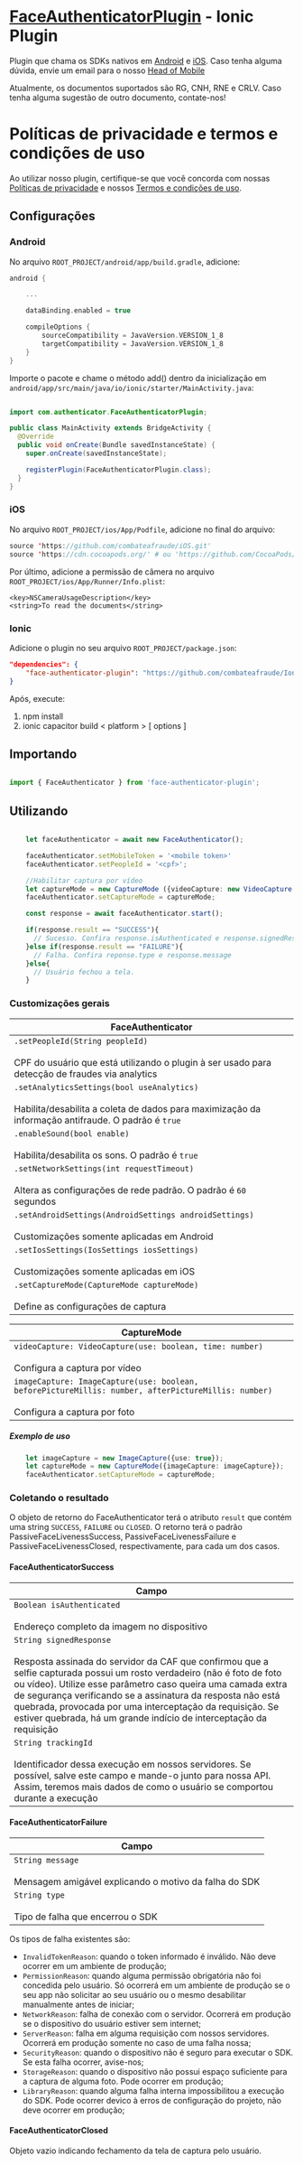 # [FaceAuthenticatorPlugin](https://docs.combateafraude.com/docs/mobile/introduction/home/#faceauthenticator-autentica%C3%A7%C3%A3o-facial) - Ionic Plugin

Plugin que chama os SDKs nativos em [Android](https://docs.combateafraude.com/docs/mobile/android/face-authenticator/) e [iOS](https://docs.combateafraude.com/docs/mobile/ios/face-authenticator/). Caso tenha alguma dúvida, envie um email para o nosso [Head of Mobile](mailto:daniel.seitenfus@combateafraude.com)

Atualmente, os documentos suportados são RG, CNH, RNE e CRLV. Caso tenha alguma sugestão de outro documento, contate-nos!

# Políticas de privacidade e termos e condições de uso

Ao utilizar nosso plugin, certifique-se que você concorda com nossas [Políticas de privacidade](https://www.combateafraude.com/politicas/politicas-de-privacidade) e nossos [Termos e condições de uso](https://www.combateafraude.com/politicas/termos-e-condicoes-de-uso).

## Configurações

### Android

No arquivo `ROOT_PROJECT/android/app/build.gradle`, adicione:

``` gradle
android {

    ...

    dataBinding.enabled = true

    compileOptions {
        sourceCompatibility = JavaVersion.VERSION_1_8
        targetCompatibility = JavaVersion.VERSION_1_8
    }
}
```

Importe o pacote e chame o método add() dentro da inicialização em `android/app/src/main/java/io/ionic/starter/MainActivity.java`:

```java

import com.authenticator.FaceAuthenticatorPlugin;

public class MainActivity extends BridgeActivity {
  @Override
  public void onCreate(Bundle savedInstanceState) {
    super.onCreate(savedInstanceState);

    registerPlugin(FaceAuthenticatorPlugin.class);
  }
}

```

### iOS

No arquivo `ROOT_PROJECT/ios/App/Podfile`, adicione no final do arquivo:

``` swift
source 'https://github.com/combateafraude/iOS.git'
source 'https://cdn.cocoapods.org/' # ou 'https://github.com/CocoaPods/Specs' se o CDN estiver fora do ar
```

Por último, adicione a permissão de câmera no arquivo `ROOT_PROJECT/ios/App/Runner/Info.plist`:

```
<key>NSCameraUsageDescription</key>
<string>To read the documents</string>
```


### Ionic

Adicione o plugin no seu arquivo `ROOT_PROJECT/package.json`:

```json
"dependencies": {
    "face-authenticator-plugin": "https://github.com/combateafraude/Ionic/archive/refs/tags/face-authenticator-v2.0.0.tar.gz"
}
```

Após, execute:
1. npm install
2. ionic capacitor build < platform > [ options ]

## Importando

```typescript

import { FaceAuthenticator } from 'face-authenticator-plugin';

```

## Utilizando 
```typescript

    let faceAuthenticator = await new FaceAuthenticator();

    faceAuthenticator.setMobileToken = '<mobile token>'
    faceAuthenticator.setPeopleId = '<cpf>';

    //Habilitar captura por vídeo
    let captureMode = new CaptureMode ({videoCapture: new VideoCapture ({use: true, time: 3})});
    faceAuthenticator.setCaptureMode = captureMode;

    const response = await faceAuthenticator.start();

    if(response.result == "SUCCESS"){
      // Sucesso. Confira response.isAuthenticated e response.signedResponse
    }else if(response.result == "FAILURE"){
      // Falha. Confira reponse.type e response.message
    }else{
      // Usuário fechou a tela.
    }

```


### Customizações gerais

| FaceAuthenticator |
| --------- |
| `.setPeopleId(String peopleId)`<br><br>CPF do usuário que está utilizando o plugin à ser usado para detecção de fraudes via analytics |
| `.setAnalyticsSettings(bool useAnalytics)`<br><br>Habilita/desabilita a coleta de dados para maximização da informação antifraude. O padrão é `true` |
| `.enableSound(bool enable)`<br><br>Habilita/desabilita os sons. O padrão é `true` |
| `.setNetworkSettings(int requestTimeout)`<br><br>Altera as configurações de rede padrão. O padrão é `60` segundos |
| `.setAndroidSettings(AndroidSettings androidSettings)`<br><br>Customizações somente aplicadas em Android |
| `.setIosSettings(IosSettings iosSettings)`<br><br>Customizações somente aplicadas em iOS |
| `.setCaptureMode(CaptureMode captureMode)`<br><br> Define as configurações de captura |

| CaptureMode |
| --------- |
| `videoCapture: VideoCapture(use: boolean, time: number) `<br><br>Configura a captura por vídeo |
| `imageCapture: ImageCapture(use: boolean, beforePictureMillis: number, afterPictureMillis: number)`<br><br>Configura a captura por foto |

##### Exemplo de uso
```typescript
    let imageCapture = new ImageCapture({use: true});
    let captureMode = new CaptureMode({imageCapture: imageCapture});
    faceAuthenticator.setCaptureMode = captureMode;
```


### Coletando o resultado

O objeto de retorno do FaceAuthenticator terá o atributo `result` que contém uma string `SUCCESS`, `FAILURE` ou `CLOSED`. O retorno terá o padrão PassiveFaceLivenessSuccess, PassiveFaceLivenessFailure e PassiveFaceLivenessClosed, respectivamente, para cada um dos casos.

#### FaceAuthenticatorSuccess

| Campo |
| --------- |
| `Boolean isAuthenticated`<br><br>Endereço completo da imagem no dispositivo |
| `String signedResponse`<br><br>Resposta assinada do servidor da CAF que confirmou que a selfie capturada possui um rosto verdadeiro (não é foto de foto ou vídeo). Utilize esse parâmetro caso queira uma camada extra de segurança verificando se a assinatura da resposta não está quebrada, provocada por uma interceptação da requisição. Se estiver quebrada, há um grande indício de interceptação da requisição |
| `String trackingId`<br><br>Identificador dessa execução em nossos servidores. Se possível, salve este campo e mande-o junto para nossa API. Assim, teremos mais dados de como o usuário se comportou durante a execução | Será nulo se o usuário configurar useAnalytics = false ou as chamadas de analytics não funcionarem |

#### FaceAuthenticatorFailure

| Campo |
| --------- |
| `String message`<br><br>Mensagem amigável explicando o motivo da falha do SDK |
| `String type`<br><br>Tipo de falha que encerrou o SDK |

Os tipos de falha existentes são:
- `InvalidTokenReason`: quando o token informado é inválido. Não deve ocorrer em um ambiente de produção;
- `PermissionReason`: quando alguma permissão obrigatória não foi concedida pelo usuário. Só ocorrerá em um ambiente de produção se o seu app não solicitar ao seu usuário ou o mesmo desabilitar manualmente antes de iniciar;
- `NetworkReason`: falha de conexão com o servidor. Ocorrerá em produção se o dispositivo do usuário estiver sem internet;
- `ServerReason`: falha em alguma requisição com nossos servidores. Ocorrerá em produção somente no caso de uma falha nossa;
- `SecurityReason`: quando o dispositivo não é seguro para executar o SDK. Se esta falha ocorrer, avise-nos;
- `StorageReason`: quando o dispositivo não possui espaço suficiente para a captura de alguma foto. Pode ocorrer em produção;
- `LibraryReason`: quando alguma falha interna impossibilitou a execução do SDK. Pode ocorrer devico à erros de configuração do projeto, não deve ocorrer em produção;


#### FaceAuthenticatorClosed
Objeto vazio indicando fechamento da tela de captura pelo usuário.
